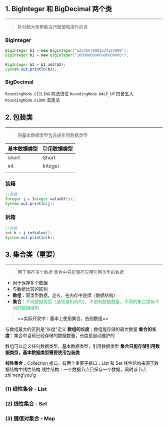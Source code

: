 ## 1. BigInteger 和 BigDecimal 两个类
---
>针对超大型整数进行赋值和操作的类

### BigInteger
```Java
BigInteger b1 = new BigInteger("12345678901234567890");  
BigInteger b2 = new BigInteger("10000000000000000000");  
  
BigInteger b3 = b1.add(b2);  
System.out.println(b3);
```

### BigDecimal

`RoundingMode.CEILING` 除法进位
`RoundingMode.HALF_UP` 四舍五入
`RoundingMode.FLOOR` 去尾法
## 2. 包装类
---
>将基本数据类型包装成引用数据类型

| 基本数据类型 | 引用数据类型  |
| ------ | ------- |
| short  | Short   |
| int    | Integer |
|        |         |

### 装箱

```Java
//装箱  
Integer j = Integer.valueOf(i);  
System.out.println(j);
```

### 拆箱
```Java
//拆箱  
int k = j.intValue();  
System.out.println(k);
```
## 3. 集合类（重要）
---
>用于保存多个数据
>集合中只能保存应用引用类型的数据

- 用于保存多个数据
- 与数组比较的区别
- **数组**：同类型数据，定长，在内存中连续（数据结构）
- **集合**：<font color="#2DC26B">不同数据类型（通常是相同的），不限制数据数量，不同的集合类有不同的数据结构</font>

>**==实际开发中：基本上使用集合，告别数组==**

与数组最大的区别是"长度"定义
**数组的长度**：数组能存储的最大数量
**集合的长度**：集合中当前已经存储的数据数量，长度是自动维护的

数组可以定义任何数据类型，基本数据类型，引用数据类型
**集合只能存储引用数据类型，基本数据类型需要使用包装类**


**线性集合**：Collection 接口，有两个重要子接口：List 和 Set
线性结构来源于数据结构中线性结构
线性结构：一个数据节点只保存一个数据，同时该节点zhi'neng'you'g
### (1) 线性集合 - List


### (2) 线性集合 - Set
### (3) 键值对集合 - Map

